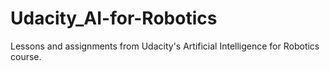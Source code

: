 # Udacity_AI-for-Robotics
Lessons and assignments from Udacity's Artificial Intelligence for Robotics course.
